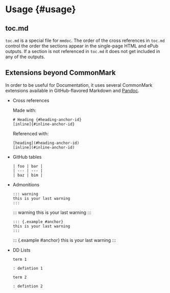 # Usage {#usage}

## toc.md

`toc.md` is a special file for `mmdoc`. The order of the cross references in `toc.md` control the order the sections appear in the single-page HTML and ePub outputs. If a section is not referenced in `toc.md` it does not get included in any of the outputs.

## Extensions beyond CommonMark

In order to be useful for Documentation, it uses several CommonMark extensions available in GitHub-flavored Markdown and [Pandoc](https://pandoc.org/).

* Cross references

  Made with:
  ```text
  # Heading {#heading-anchor-id}
  [inline]{#inline-anchor-id}
  ```
  Referenced with:
  ```text
  [heading](#heading-anchor-id)
  [inline](#inline-anchor-id)
  ```
* GitHub tables
  ```text
  | foo | bar |
  | --- | --- |
  | baz | bim |
  ```
* Admonitions
  ```text
  ::: warning
  this is your last warning
  :::
  ```

  ::: warning
  this is your last warning
  :::

  ```text
  ::: {.example #anchor}
  this is your last warning
  :::
  ```
  ::: {.example #anchor}
  this is your last warning
  :::

* DD Lists
  ```text
  term 1

  : defintion 1

  term 2

  : defintion 2
  ```
